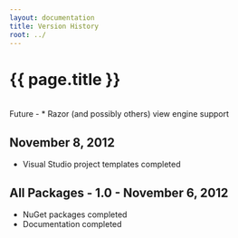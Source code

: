 ```yaml
---
layout: documentation
title: Version History
root: ../
---
```

{{ page.title }}
=
<br/>
Future
-
* Razor (and possibly others) view engine support

November 8, 2012
-
* Visual Studio project templates completed

All Packages - 1.0 - November 6, 2012
-
* NuGet packages completed
* Documentation completed